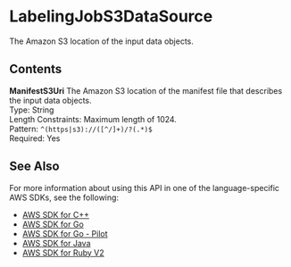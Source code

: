 # LabelingJobS3DataSource<a name="API_LabelingJobS3DataSource"></a>

The Amazon S3 location of the input data objects\.

## Contents<a name="API_LabelingJobS3DataSource_Contents"></a>

 **ManifestS3Uri**   <a name="SageMaker-Type-LabelingJobS3DataSource-ManifestS3Uri"></a>
The Amazon S3 location of the manifest file that describes the input data objects\.  
Type: String  
Length Constraints: Maximum length of 1024\.  
Pattern: `^(https|s3)://([^/]+)/?(.*)$`   
Required: Yes

## See Also<a name="API_LabelingJobS3DataSource_SeeAlso"></a>

For more information about using this API in one of the language\-specific AWS SDKs, see the following:
+  [AWS SDK for C\+\+](https://docs.aws.amazon.com/goto/SdkForCpp/sagemaker-2017-07-24/LabelingJobS3DataSource) 
+  [AWS SDK for Go](https://docs.aws.amazon.com/goto/SdkForGoV1/sagemaker-2017-07-24/LabelingJobS3DataSource) 
+  [AWS SDK for Go \- Pilot](https://docs.aws.amazon.com/goto/SdkForGoPilot/sagemaker-2017-07-24/LabelingJobS3DataSource) 
+  [AWS SDK for Java](https://docs.aws.amazon.com/goto/SdkForJava/sagemaker-2017-07-24/LabelingJobS3DataSource) 
+  [AWS SDK for Ruby V2](https://docs.aws.amazon.com/goto/SdkForRubyV2/sagemaker-2017-07-24/LabelingJobS3DataSource) 